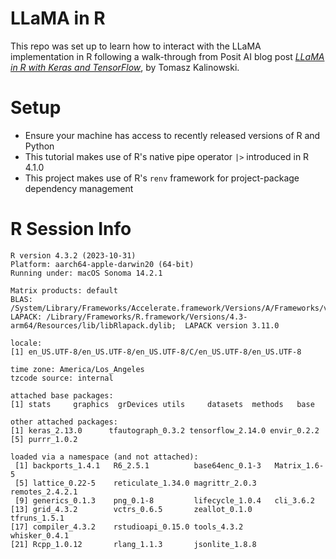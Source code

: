 # LLaMA in R
This repo was set up to learn how to interact with the LLaMA implementation in R following a walk-through from Posit AI blog post [_LLaMA in R with Keras and TensorFlow_](https://blogs.rstudio.com/ai/posts/2023-05-25-llama-tensorflow-keras/), by Tomasz Kalinowski.

# Setup
- Ensure your machine has access to recently released versions of R and Python
- This tutorial makes use of R's native pipe operator `|>` introduced in R 4.1.0
- This project makes use of R's `renv` framework for project-package dependency management

# R Session Info
```{r}
R version 4.3.2 (2023-10-31)
Platform: aarch64-apple-darwin20 (64-bit)
Running under: macOS Sonoma 14.2.1

Matrix products: default
BLAS:   /System/Library/Frameworks/Accelerate.framework/Versions/A/Frameworks/vecLib.framework/Versions/A/libBLAS.dylib 
LAPACK: /Library/Frameworks/R.framework/Versions/4.3-arm64/Resources/lib/libRlapack.dylib;  LAPACK version 3.11.0

locale:
[1] en_US.UTF-8/en_US.UTF-8/en_US.UTF-8/C/en_US.UTF-8/en_US.UTF-8

time zone: America/Los_Angeles
tzcode source: internal

attached base packages:
[1] stats     graphics  grDevices utils     datasets  methods   base     

other attached packages:
[1] keras_2.13.0      tfautograph_0.3.2 tensorflow_2.14.0 envir_0.2.2      
[5] purrr_1.0.2      

loaded via a namespace (and not attached):
 [1] backports_1.4.1   R6_2.5.1          base64enc_0.1-3   Matrix_1.6-5     
 [5] lattice_0.22-5    reticulate_1.34.0 magrittr_2.0.3    remotes_2.4.2.1  
 [9] generics_0.1.3    png_0.1-8         lifecycle_1.0.4   cli_3.6.2        
[13] grid_4.3.2        vctrs_0.6.5       zeallot_0.1.0     tfruns_1.5.1     
[17] compiler_4.3.2    rstudioapi_0.15.0 tools_4.3.2       whisker_0.4.1    
[21] Rcpp_1.0.12       rlang_1.1.3       jsonlite_1.8.8   
```
